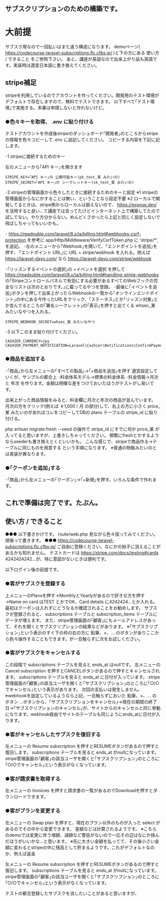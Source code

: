 ## サブスクリプションのための構築です。

# 大前提
サブスク用なので一回払いはまた違う構成になります。
demoページ( https://codecourse-laravel-subscriptions.flc.cfbx.jp/ )と下の方にある 使い方 / できること をご参照下さい。
あと、講座が英語なので出来上がり品も英語です。実装時は適宜日本語に書き換えてください。

## stripe補足
stripeを利用しているのでアカウントを作ってください。開発用のテスト環境がデフォルトで存在しますので、無料でテストできます。
以下すべて｢テスト環境｣で実施する。本番は申請しないと作れないけど。

### ●色々キーを取得、 .env に貼り付ける
テストアカウントを作成後stripeのダッシュボード｢開発者｣のところからstripeの情報を色々コピーして .env に追記してください。
コピーする内容を下記に記します。

･1 stripeに接続するためのキー

左のメニューから｢API キー｣を開きます
```
STRIPE_KEY=｢API キー｣の 公開可能キー(pk_test_某 みたいの)
STRIPE_SECRET=｢API キー｣の シークレットキー(sk_test_某 みたいの)
```

･2 stripeの管理画面から色々したときに接続するためのキーと設定
※1 stripeの管理画面からなにかすることは無い、ということなら設定不要
※2 ローカルで開発してるときは、stripe側からローカルは狙えないので、 https://expose.dev/ を活用すると良い…て講座では言ってたけどインターネット上で構築してたので試してない。やり方分からない。めんどくさかったら上記と同じく設定しないで飛ばしちゃってもいいかも。

･ https://readouble.com/laravel/8.x/ja/billing.html#webhooks-csrf-protection を参考に app/Http/Middleware/VerifyCsrfToken.php に 'stripe/*', を追記。
･左のメニューから｢Webhook｣を開いて、｢エンドポイントを追加｣を押す、
｢エンドポイント URL｣に
URL + stripe/webhook
を入れる。例えば https://laravel-dayo.com/ なら
https://laravel-dayo.com/stripe/webhook

･｢リッスンするイベントの選択｣の +イベントを選択 を押して https://readouble.com/laravel/8.x/ja/billing.html#handling-stripe-webhooks の｢Stripeコントロールパネルで有効にする必要があるすべてのWebフックの完全なリストは次のとおりです。｣に載ってるやつを登録。
･最後に｢イベントを追加｣ボタンを押して出来上がったらWebhookの一覧から｢オンラインエンドポイント｣の中にある今作ったURLをクリック、｢ステータス｣とか｢リッスン対象｣とか並んでるところの｢署名シークレット｣の｢表示｣を押すと出てくる whsec_某 みたいなやつを入れる。

```
STRIPE_WEBHOOK_SECRET=whsec_某 みたいなやつ
```

･3 以下このまま貼り付けてください。
```
CASHIER_CURRENCY=jpy
CASHIER_PAYMENT_NOTIFICATION=Laravel\Cashier\Notifications\ConfirmPayment
```

### ●商品を追加する
･｢商品｣から左メニューの｢すべての製品｣→｢+商品を追加｣を押す
適宜設定していくが、サンプルの都合上
･料金体系モデル→標準の料金体系
･料金情報→月次 と 年次 を作ります。金額は明確な差をつけておいたほうがテストがし易いです。

出来上がった商品情報をみると、料金欄に月次と年次の商品が並んでいます。
月次の方をクリック(例えば ￥1,000 / 月 の部分)して、右上の方に小さく price_某 みたいのがあればコレをコピーしてDBの plans テーブルの stripe_id に貼り付ける。

php artisan migrate:fresh --seed の操作で stripe_id にすでに何か price_某 が入ってると思いますが、上書きしちゃってください。
頻繁にfreshとかするようならseederも書き換えとくといいかも。
こんな感じで、stripeで商品作る→テーブルに同じものを用意する という手順になります。
※普通の物販みたいのとは実装が異なります。

### ●｢クーポンを追加｣する
･｢商品｣から左メニューの｢クーポン｣→｢+新規｣を押す。いろんな条件で作れます。

## これで準備は完了です。たぶん。

## 使い方 / できること
●●●
以下書きかけです。
route/web.php 見ながら色々探ってみてください。
頑張って書きます。
●●●
https://codecourse-laravel-subscriptions.flc.cfbx.jp/ ご自由に登録ください。なにかの拍子に消えることがあるかも知れません。
テストカードは https://stripe.com/docs/testing#cards
4242424242…が、特に意図がないときは便利です。

以下ログイン後の前提です。

### ●客がサブスクを登録する
上メニューのPlansを押す→MonthlyとYearlyがあるので好きな方を押す→Name on card はTEST とかでOK、Card details に4242424…とか入れる。最初はクーポンは入れずにどうなるか確認されることをお勧めします。
サブスクが登録されると、 subscriptions テーブルと subscription_items テーブルにデータが増えます。
また、stripe管理画面の｢顧客｣にもメールアドレスがあって、それを開くとサブスクリプションの結果などがあります。
※｢サブスクリプション｣という表示のすぐ下の枠の右の方に 鉛筆、×、… のボタンがありここから色々操作することもできます。が一旦触らずに次をお試しください。

### ●客がサブスクをキャンセルする
この段階で subscriptions テーブルを見ると ends_at はnullです。
左メニューの Cancel subscription を押すとCANCELボタンがあるので押すとキャンセルされます。
subscriptions テーブルを見ると ends_at に日付が入っています。
stripe管理画面の｢顧客｣の該当ユーザを開くと｢サブスクリプション｣のところに｢○/○でキャンセル｣という表示があります。
次回の支払いは発生しません。
※webhookを設定しているようなら上記、一旦触らずにおいた 鉛筆、×、… のボタン …ボタンから、｢サブスクリプションをキャンセル｣→現在の期間の終了日→｢サブスクリプションのキャンセル｣が、サイトからのキャンセルと同じ挙動になります。webhook経由でサイトのテーブルも同じようにends_atに日付が入ります。

### ●客がキャンセルしたサブスクを復旧する
左メニューの Resume subscription を押すとRESUMEボタンがあるので押すと復旧します。
subscriptions テーブルを見ると ends_at がnullになっています。
stripe管理画面の｢顧客｣の該当ユーザを開くと｢サブスクリプション｣のところに｢○/○でキャンセル｣という表示がなくなっています。

### ●客が請求書を取得する
左メニューの Invoices を押すと請求書の一覧があるのでDownloadを押すとダウンロードできます。

### ●客がプランを変更する
左メニューの Swap plan を押すと、現在のプラン以外のものが入った select があるのでその中から変更できます。
差額などは計算されるようです。
※こちらのdemoでは変更に伴う増額、減額など警告がないので一応その辺はなにか挟んだほうがいいかな…と思います。
※先に大きい金額を払ってて、その後小さい金額に変わるとstripeの中に残高として貯まるようです。これがデフォルトなのか、例えば返金



左メニューの Resume subscription を押すとRESUMEボタンがあるので押すと復旧します。
subscriptions テーブルを見ると ends_at がnullになっています。
stripe管理画面の｢顧客｣の該当ユーザを開くと｢サブスクリプション｣のところに｢○/○でキャンセル｣という表示がなくなっています。


テストの都合登録したサブスクを消したいことがあると思いますが、



